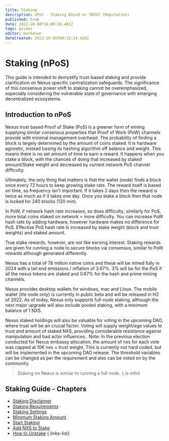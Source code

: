 ```yaml
---
title: Staking
description: nPoS - Staking Based on TRUST (Reputation)
published: true
date: 2022-10-08T16:09:28.481Z
tags: guides
editor: markdown
dateCreated: 2022-10-05T08:32:14.426Z
---
```


# Staking (nPoS)

This guide is intended to demystify trust-based staking and provide clarification on Nexus specific centralization safeguards. The significance of this consensus power shift to staking cannot be overemphasized, especially considering the vulnerable state of governance with emerging decentralized ecosystems.

## Introduction to nPoS

Nexus trust based Proof of Stake (PoS) is a greener form of mining supplying similar consensus properties that Proof of Work (PoW) channels provide with minimal management overhead. The probability of finding a block is largely determined by the amount of coins staked. It is hardware agnostic, instead basing its hashing algorithm off balance and weight. This means there is no set amount of time to earn a reward. It happens when you stake a block, with the chances of doing that increased by staked amount/Stake weight and decreased by current network PoS channel difficulty.

Ultimately, the only thing that matters is that the wallet (node) finds a block once every 72 hours to keep growing stake rate. The reward itself is based on time, so frequency isn't important. If it takes 2 days then the reward is twice as much as if it takes one day. Once you stake a block then that node is locked for 240 blocks (120 min).

In PoW, if network hash rate increases, so does difficulty; similarly for PoS, more total coins staked on network = more difficulty. You can increase PoW hash rate by adding hardware, however hardware makes no difference for PoS. Effective PoS hash rate is increased by stake weight (block and trust weights) and staked amount.

True stake rewards, however, are not like earning interest. Staking rewards are given for running a node to secure blocks via consensus, similar to PoW rewards although generated differently.

Nexus has a total of 78 million native coins and these will be mined fully in 2024 with a tail end emissions / inflation of 3.67%. 3% will be for the PoS if all the nexus tokens are staked and 0.67% for the hash and prime mining channels.

Nexus provides desktop wallets for windows, mac and Linux. The mobile wallet (lite node only) is currently in public beta and will be released in H2 of 2022. As of today, Nexus only supports full-node staking, although the next major upgrade will also include pooled staking, with a minimum balance of 1 NXS.

Nexus staked holdings will also be valuable for voting in the upcoming DAO, where trust will be an crucial factor. Voting will supply weight/age values to trust and amount of staked NXS, providing considerable resistance against manipulation and bad actor influences.. Note: In the previous election conducted for Nexus embassy allocation, the amount of nxs for each vote was capped at 10K nxs + trust weight. This is currently not hard coded, but will be implemented in the upcoming DAO release. The threshold variables can be changed as per the requirement and also can be voted on by the community.

> Staking on Nexus is similar to running a full node.
{.is-info}


## Staking Guide - Chapters

- [Staking Disclaimer](/en/guides/staking/staking-disclaimer)
- [Staking Requirements](/en/guides/staking/staking-requirements)
- [Staking Settings](/en/guides/staking/staking-settings)
- [Minimum Staking Amount](/en/guides/staking/minimum-staking-amount)
- [Start Staking](/en/guides/staking/start-staking)
- [Add NXS to Stake](/en/guides/staking/add-nxs-to-stake)
- [How to Unstake](/en/guides/staking/how-to-unstake)
{.links-list}




